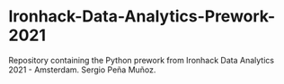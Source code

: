 # Ironhack-Data-Analytics-Prework-2021
Repository containing the Python prework from Ironhack Data Analytics 2021 - Amsterdam. Sergio Peña Muñoz.
